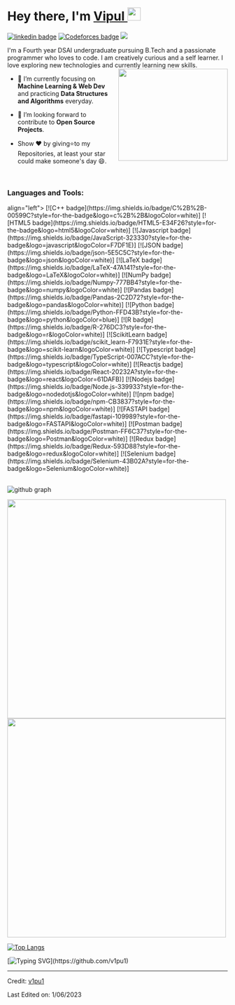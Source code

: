 <h1>Hey there, I'm <a  href="https://github.com/v1pu1/">Vipul </a> <img  src="https://media.licdn.com/dms/image/C4E03AQFC6mN7kjehsA/profile-displayphoto-shrink_800_800/0/1607513228777?e=1691625600&v=beta&t=G6FouIGLKKeXIoJMJ3EUv1jpx9S4gKC0Gg-aWCPjnAs" width="30px"></h1>

[![linkedin badge](https://img.shields.io/badge/LinkedIn-0077B5?style=for-the-badge&logo=linkedin&logoColor=white)](https://www.linkedin.com/in/vipul-bawankar-253215201/)
[![Codeforces badge](https://img.shields.io/badge/Codeforces-445f9d?style=for-the-badge&logo=Codeforces&logoColor=white)](https://codeforces.com/profile/wet_bed)
<img src="https://komarev.com/ghpvc/?username=v1pu1&style=plastic" />

I'm a Fourth year DSAI undergraduate pursuing B.Tech and a passionate programmer who loves to code. I am creatively curious and a self learner. I love exploring new technologies and currently learning new skills. <br>
<img align='right' src="https://media.licdn.com/dms/image/C4E03AQFC6mN7kjehsA/profile-displayphoto-shrink_800_800/0/1607513228777?e=1691625600&v=beta&t=G6FouIGLKKeXIoJMJ3EUv1jpx9S4gKC0Gg-aWCPjnAs" width="250" height="210">

- 🌱 I’m currently focusing on **Machine Learning & Web Dev** and practicing **Data Structures and Algorithms** everyday.
- 💬 I’m looking forward to contribute to **Open Source Projects**.

- Show ❤ by giving⭐to my Repositories, at least your star could make someone's day 😄.

<br>

<h3 align="left">Languages and Tools:</h3>
align="left">  [![C++ badge](https://img.shields.io/badge/C%2B%2B-00599C?style=for-the-badge&logo=c%2B%2B&logoColor=white)]
  [![HTML5 badge](https://img.shields.io/badge/HTML5-E34F26?style=for-the-badge&logo=html5&logoColor=white)]
  [![Javascript badge](https://img.shields.io/badge/JavaScript-323330?style=for-the-badge&logo=javascript&logoColor=F7DF1E)]
  [![JSON badge](https://img.shields.io/badge/json-5E5C5C?style=for-the-badge&logo=json&logoColor=white)]
  [![LaTeX badge](https://img.shields.io/badge/LaTeX-47A141?style=for-the-badge&logo=LaTeX&logoColor=white)]
  [![NumPy badge](https://img.shields.io/badge/Numpy-777BB4?style=for-the-badge&logo=numpy&logoColor=white)]
  [![Pandas badge](https://img.shields.io/badge/Pandas-2C2D72?style=for-the-badge&logo=pandas&logoColor=white)]
  [![Python badge](https://img.shields.io/badge/Python-FFD43B?style=for-the-badge&logo=python&logoColor=blue)]
  [![R badge](https://img.shields.io/badge/R-276DC3?style=for-the-badge&logo=r&logoColor=white)]
  [![ScikitLearn badge](https://img.shields.io/badge/scikit_learn-F7931E?style=for-the-badge&logo=scikit-learn&logoColor=white)]
  [![Typescript badge](https://img.shields.io/badge/TypeScript-007ACC?style=for-the-badge&logo=typescript&logoColor=white)]
  [![Reactjs badge](https://img.shields.io/badge/React-20232A?style=for-the-badge&logo=react&logoColor=61DAFB)]
  [![Nodejs badge](https://img.shields.io/badge/Node.js-339933?style=for-the-badge&logo=nodedotjs&logoColor=white)]
  [![npm badge](https://img.shields.io/badge/npm-CB3837?style=for-the-badge&logo=npm&logoColor=white)]
  [![FASTAPI badge](https://img.shields.io/badge/fastapi-109989?style=for-the-badge&logo=FASTAPI&logoColor=white)]
  [![Postman badge](https://img.shields.io/badge/Postman-FF6C37?style=for-the-badge&logo=Postman&logoColor=white)]
  [![Redux badge](https://img.shields.io/badge/Redux-593D88?style=for-the-badge&logo=redux&logoColor=white)]
  [![Selenium badge](https://img.shields.io/badge/Selenium-43B02A?style=for-the-badge&logo=Selenium&logoColor=white)]

<br>
<br>

![github graph](https://activity-graph.herokuapp.com/graph?username=v1pu1&theme=react-dark)

<img src = "https://github-readme-streak-stats.herokuapp.com?user=v1pu1&theme=dark&hide_border=false" width = 500>

<img src = "https://github-readme-stats.vercel.app/api?username=v1pu1&show_icons=true&theme=dark" width = 500>

[![Top Langs](https://github-readme-stats.vercel.app/api/top-langs/?username=v1pu1&theme=dark)](https://github.com/v1pu1/github-readme-stats)

[![Typing SVG](https://readme-typing-svg.herokuapp.com/?lines=Thanks+For+Visiting!!&center=true&color="FF0000")](https://github.com/v1pu1)

---

Credit: [v1pu1](https://github.com/v1pu1)

Last Edited on: 1/06/2023
